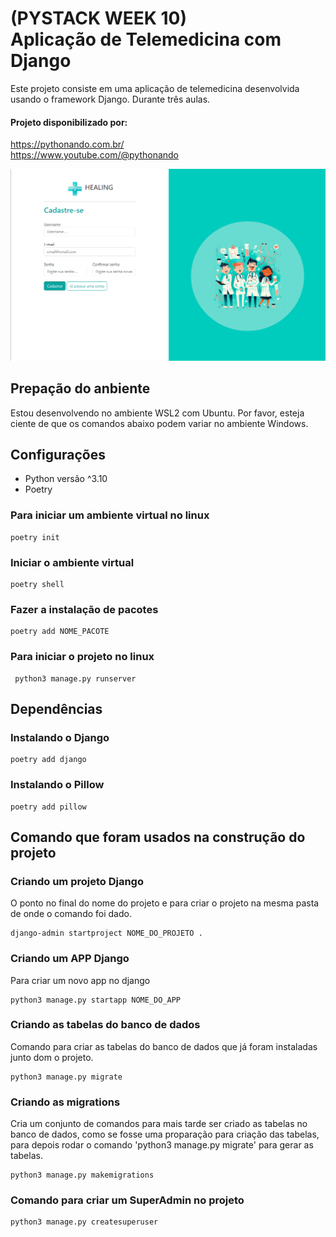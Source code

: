 
# (PYSTACK WEEK 10) <br>Aplicação de Telemedicina com Django
Este projeto consiste em uma aplicação de telemedicina desenvolvida usando o framework Django. Durante três aulas.

#### Projeto disponibilizado por:
https://pythonando.com.br/
<br>
https://www.youtube.com/@pythonando

<center>

![Imagem do projeto](media/cim/viwer.png)

</center>

## Prepação do anbiente
Estou desenvolvendo no ambiente WSL2 com Ubuntu. 
Por favor, esteja ciente de que os comandos abaixo podem variar no ambiente Windows.

## Configurações
- Python versão ^3.10
- Poetry

### Para iniciar um ambiente virtual no linux
````
poetry init
````
### Iniciar o ambiente virtual
````
poetry shell
````
### Fazer a instalação de pacotes
````
poetry add NOME_PACOTE
````

### Para iniciar o projeto no linux
````
 python3 manage.py runserver
````

## Dependências
### Instalando o Django
````
poetry add django
````
### Instalando o Pillow
````
poetry add pillow
````

## Comando que foram usados na construção do projeto
### Criando um projeto Django
O ponto no final do nome do projeto e para criar o projeto na mesma pasta de onde o comando foi dado.
````
django-admin startproject NOME_DO_PROJETO . 
````
### Criando um APP Django
Para criar um novo app no django
````
python3 manage.py startapp NOME_DO_APP
````
### Criando as tabelas do banco de dados
Comando para criar as tabelas do banco de dados que já foram instaladas junto dom o projeto.
````
python3 manage.py migrate
````
### Criando as migrations
Cria um conjunto de comandos para mais tarde ser criado as tabelas no banco de dados, como se fosse uma proparação para criação das tabelas, para depois rodar o comando 'python3 manage.py migrate' para gerar as tabelas. 
````
python3 manage.py makemigrations 
````
### Comando para criar um SuperAdmin no projeto
````
python3 manage.py createsuperuser
````